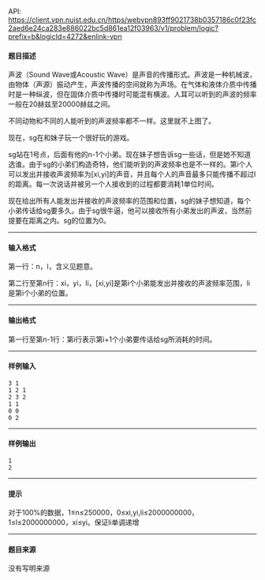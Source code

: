 API: https://client.vpn.nuist.edu.cn/https/webvpn893ff9021738b0357186c0f23fc2aed6e24ca283e886022bc5d861ea12f03963/v1/problem/logic?prefix=b&logicId=4272&enlink-vpn

#### 题目描述

声波（Sound Wave或Acoustic Wave）是声音的传播形式。声波是一种机械波，由物体（声源）振动产生，声波传播的空间就称为声场。在气体和液体介质中传播时是一种纵波，但在固体介质中传播时可能混有横波。人耳可以听到的声波的频率一般在20赫兹至20000赫兹之间。

不同动物和不同的人能听到的声波频率都不一样。这里就不上图了。

现在，sg在和妹子玩一个很好玩的游戏。

sg站在1号点，后面有他的n-1个小弟。现在妹子想告诉sg一些话，但是她不知道选谁。由于sg的小弟们构造奇特，他们能听到的声波频率也是不一样的。第i个人可以发出并接收声波频率为\[xi,yi\]的声音，并且每个人的声音最多只能传播不超过l的距离。每一次说话并被另一个人接收到的过程都要消耗1单位时间。

现在给出所有人能发出并接收的声波频率的范围和位置，sg的妹子想知道，每个小弟传话给sg要多久。由于sg很牛逼，他可以接收所有小弟发出的声波，当然前提要在距离之内。sg的位置为0。

---

#### 输入格式

第一行：n，l，含义见题意。

第二行至第n行：xi，yi，li，\[xi,yi\]是第i个小弟能发出并接收的声波频率范围，li是第i个小弟的位置。

---

#### 输出格式

第一行至第n-1行：第i行表示第i+1个小弟要传话给sg所消耗的时间。

---

#### 样例输入
```
3 1
1 2 1
2 3 2
1 1
0 0
0 2
```

---

#### 样例输出
```
1
2
```

---

#### 提示

对于100%的数据，1≤n≤250000，0≤xi,yi,li≤2000000000，1≤l≤2000000000，xi≤yi。保证li单调递增

---

#### 题目来源

没有写明来源